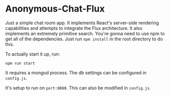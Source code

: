 # Anonymous-Chat-Flux
Just a simple chat room app. It implements React's server-side rendering capabilities and attempts to integrate the 
Flux architecture. It also implements an extremely primitive search. 
You're gonna need to use npm to get all of the dependencies. Just run
 ```npm install``` in the root directory to do this. 

To actually start it up, run:

``` npm run start ```

It requires a mongod process. The db settings can be configured in ```config.js```.

It's setup to run on ```port:8080```. This can also be modified in ```config.js```.
